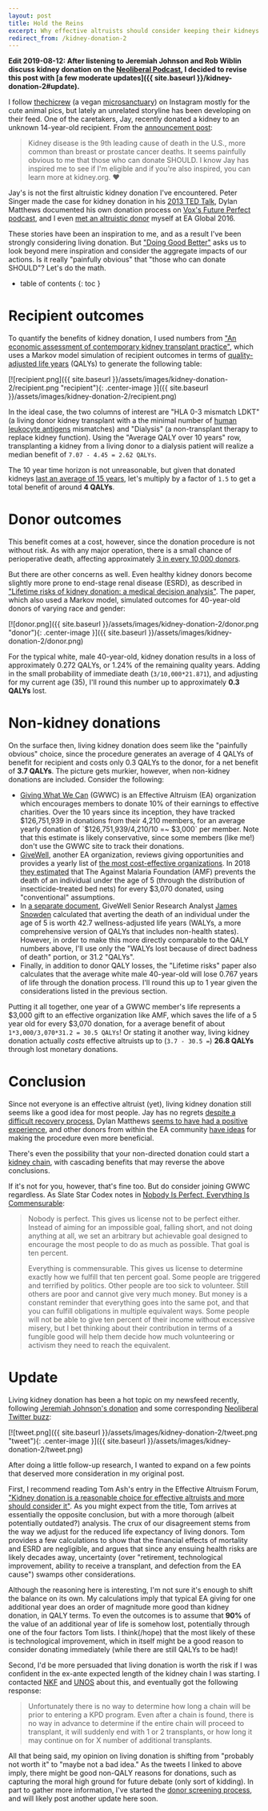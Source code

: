 ```yaml
---
layout: post
title: Hold the Reins
excerpt: Why effective altruists should consider keeping their kidneys.
redirect_from: /kidney-donation-2
---
```


**Edit 2019-08-12: After listening to Jeremiah Johnson and Rob Wiblin discuss kidney donation on the [Neoliberal Podcast](https://neoliberalproject.org/podcast), I decided to revise this post with [a few moderate updates]({{ site.baseurl }}/kidney-donation-2#update).**

I follow [thechicrew](https://www.instagram.com/p/B0REK7GBfMH/) (a vegan [microsanctuary](https://microsanctuary.org/)) on Instagram mostly for the cute animal pics, but lately an unrelated storyline has been developing on their feed. One of the caretakers, Jay, recently donated a kidney to an unknown 14-year-old recipient. From the [announcement post](https://www.instagram.com/p/B0A6Pl0pjP9/?utm_source=ig_web_copy_link):

> Kidney disease is the 9th leading cause of death in the U.S., more common than breast or prostate cancer deaths. It seems painfully obvious to me that those who can donate SHOULD. I know Jay has inspired me to see if I'm eligible and if you're also inspired, you can learn more at kidney.org. ❤

Jay's is not the first altruistic kidney donation I've encountered. Peter Singer made the case for kidney donation in his [2013 TED Talk](https://www.ted.com/talks/peter_singer_the_why_and_how_of_effective_altruism?language=en), Dylan Matthews documented his own donation process on [Vox's Future Perfect podcast](https://www.vox.com/science-and-health/2017/4/11/12716978/kidney-donation-dylan-matthews), and I even [met an altruistic donor](/kidney-donation) myself at EA Global 2016.

These stories have been an inspiration to me, and as a result I've been strongly considering living donation. But ["Doing Good Better"](https://www.effectivealtruism.org/doing-good-better/) asks us to look beyond mere inspiration and consider the aggregate impacts of our actions. Is it really "painfully obvious" that "those who can donate SHOULD"? Let's do the math.

<!--more-->
* table of contents
{: toc }

# Recipient outcomes

To quantify the benefits of kidney donation, I used numbers from ["An economic assessment of contemporary kidney transplant practice"](https://onlinelibrary.wiley.com/doi/full/10.1111/ajt.14702), which uses a Markov model simulation of recipient outcomes in terms of [quality-adjusted life years](https://en.wikipedia.org/wiki/Quality-adjusted_life_year) (QALYs) to generate the following table:

[![recipient.png]({{ site.baseurl }}/assets/images/kidney-donation-2/recipient.png "recipient"){: .center-image }]({{ site.baseurl }}/assets/images/kidney-donation-2/recipient.png)

In the ideal case, the two columns of interest are "HLA 0-3 mismatch LDKT" (a living donor kidney transplant with a the minimal number of [human leukocyte antigens](https://en.wikipedia.org/wiki/Human_leukocyte_antigen) mismatches) and "Dialysis" (a non-transplant therapy to replace kidney function). Using the "Average QALY over 10 years" row, transplanting a kidney from a living donor to a dialysis patient will realize a median benefit of `7.07 - 4.45 = 2.62 QALYs`.

The 10 year time horizon is not unreasonable, but given that donated kidneys [last an average of 15 years](http://www.kidneyfund.org/kidney-disease/kidney-failure/treatment-of-kidney-failure/kidney-transplant/deceased-donor-transplant.html#how-long_will_my_new_kidney_last), let's multiply by a factor of `1.5` to get a total benefit of around **4 QALYs**.

# Donor outcomes

This benefit comes at a cost, however, since the donation procedure is not without risk. As with any major operation, there is a small chance of perioperative death, affecting approximately [3 in every 10,000 donors](https://www.kidney.org/transplantation/livingdonors/risks-of-surgery).

But there are other concerns as well. Even healthy kidney donors become slightly more prone to end-stage renal disease (ESRD), as described in ["Lifetime risks of kidney donation: a medical decision analysis"](https://bmjopen.bmj.com/content/7/8/e016490). The paper, which also used a Markov model, simulated outcomes for 40-year-old donors of varying race and gender:

[![donor.png]({{ site.baseurl }}/assets/images/kidney-donation-2/donor.png "donor"){: .center-image }]({{ site.baseurl }}/assets/images/kidney-donation-2/donor.png)

For the typical white, male 40-year-old, kidney donation results in a loss of approximately 0.272 QALYs, or 1.24% of the remaining quality years. Adding in the small probability of immediate death (`3/10,000*21.871`), and adjusting for my current age (35), I'll round this number up to approximately **0.3 QALYs** lost.

# Non-kidney donations

On the surface then, living kidney donation does seem like the "painfully obvious" choice, since the procedure generates an average of 4 QALYs of benefit for recipient and costs only 0.3 QALYs to the donor, for a net benefit of **3.7 QALYs**. The picture gets murkier, however, when non-kidney donations are included. Consider the following:

- [Giving What We Can](https://www.givingwhatwecan.org/about-us/) (GWWC) is an Effective Altruism (EA) organization which encourages members to donate 10% of their earnings to effective charities. Over the 10 years since its inception, they have tracked $126,751,939 in donations from their 4,210 members, for an average yearly donation of `$126,751,939/4,210/10 =~ $3,000` per member. Note that this estimate is likely conservative, since some members (like me!) don't use the GWWC site to track their donations.
- [GiveWell](https://www.givewell.org/), another EA organization, reviews giving opportunities and provides a yearly list of [the most cost-effective organizations](https://www.givewell.org/charities/top-charities). In 2018 [they estimated](https://www.givewell.org/how-we-work/our-criteria/cost-effectiveness/cost-effectiveness-models) that The Against Malaria Foundation (AMF) prevents the death of an individual under the age of 5 (through the distribution of insecticide-treated bed nets) for every $3,070 donated, using "conventional" assumptions.
- In [a separate document](https://docs.google.com/document/d/1hx7q7cIQdXd9dKB9WvlSSCdGKYk8jRB9xjyp8kIWzyE/edit#), GiveWell Senior Research Analyst [James Snowden](https://blog.givewell.org/author/james-snowden/) calculated that averting the death of an individual under the age of 5 is worth 42.7 wellness-adjusted life years (WALYs, a more comprehensive version of QALYs that includes non-health states). However, in order to make this more directly comparable to the QALY numbers above, I'll use only the "WALYs lost because of direct badness of death" portion, or 31.2 "QALYs".
- Finally, in addition to donor QALY losses, the "Lifetime risks" paper also calculates that the average white male 40-year-old will lose 0.767 years of life through the donation process. I'll round this up to 1 year given the considerations listed in the previous section.

Putting it all together, one year of a GWWC member's life represents a $3,000 gift to an effective organization like AMF, which saves the life of a 5 year old for every $3,070 donation, for a average benefit of about `1*3,000/3,070*31.2 = 30.5 QALYs`! Or stating it another way, living kidney donation actually *costs* effective altruists up to (`3.7 - 30.5 =`) **26.8 QALYs** through lost monetary donations.

# Conclusion

Since not everyone is an effective altruist (yet), living kidney donation still seems like a good idea for most people. Jay has no regrets [despite a difficult recovery process](https://www.instagram.com/p/B0ejI9kJFFE/?utm_source=ig_web_copy_link), Dylan Matthews [seems to have had a positive experience](https://www.reddit.com/r/IAmA/comments/64z1p4/i_gave_my_kidney_to_a_stranger_ama/), and other donors from within the EA community [have ideas](https://www.nytimes.com/2011/12/06/opinion/why-selling-kidneys-should-be-legal.html) for making the procedure even more beneficial.

There's even the possibility that your non-directed donation could start a [kidney chain](https://jamanetwork.com/journals/jamasurgery/fullarticle/1654855), with cascading benefits that may reverse the above conclusions.

If it's not for you, however, that's fine too. But do consider joining GWWC regardless. As Slate Star Codex notes in [Nobody Is Perfect, Everything Is Commensurable](https://slatestarcodex.com/2014/12/19/nobody-is-perfect-everything-is-commensurable/):

> Nobody is perfect. This gives us license not to be perfect either. Instead of aiming for an impossible goal, falling short, and not doing anything at all, we set an arbitrary but achievable goal designed to encourage the most people to do as much as possible. That goal is ten percent.
>
> Everything is commensurable. This gives us license to determine exactly how we fulfill that ten percent goal. Some people are triggered and terrified by politics. Other people are too sick to volunteer. Still others are poor and cannot give very much money. But money is a constant reminder that everything goes into the same pot, and that you can fulfill obligations in multiple equivalent ways. Some people will not be able to give ten percent of their income without excessive misery, but I bet thinking about their contribution in terms of a fungible good will help them decide how much volunteering or activism they need to reach the equivalent.

# Update

Living kidney donation has been a hot topic on my newsfeed recently, following [Jeremiah Johnson's donation](https://medium.com/@_JeremiahJohnson/why-im-donating-a-kidney-and-why-you-should-consider-donating-as-well-8483d2ae0d29) and some corresponding [Neoliberal Twitter buzz](https://twitter.com/dylanmatt/status/1160746176255340545):

[![tweet.png]({{ site.baseurl }}/assets/images/kidney-donation-2/tweet.png "tweet"){: .center-image }]({{ site.baseurl }}/assets/images/kidney-donation-2/tweet.png)

After doing a little follow-up research, I wanted to expand on a few points that deserved more consideration in my original post.

First, I recommend reading Tom Ash's entry in the Effective Altruism Forum, ["Kidney donation is a reasonable choice for effective altruists and more should consider it"](https://forum.effectivealtruism.org/posts/yTu9pa9Po4hAuhETJ/kidney-donation-is-a-reasonable-choice-for-effective). As you might expect from the title, Tom arrives at essentially the opposite conclusion, but with a more thorough (albeit potentially outdated?) analysis. The crux of our disagreement stems from the way we adjust for the reduced life expectancy of living donors. Tom provides a few calculations to show that the financial effects of mortality and ESRD are negligible, and argues that since any ensuing health risks are likely decades away, uncertainty (over "retirement, technological improvement, ability to receive a transplant, and defection from the EA cause") swamps other considerations.

Although the reasoning here is interesting, I'm not sure it's enough to shift the balance on its own. My calculations imply that typical EA giving for one additional year does an order of magnitude more good than kidney donation, in QALY terms. To even the outcomes is to assume that **90%** of the value of an additional year of life is somehow lost, potentially through one of the four factors Tom lists. I think(/hope) that the most likely of these is technological improvement, which in itself might be a good reason to consider donating immediately (while there are still QALYs to be had)!

Second, I'd be more persuaded that living donation is worth the risk if I was confident in the ex-ante expected length of the kidney chain I was starting. I contacted [NKF](https://www.kidney.org/) and [UNOS](https://unos.org/) about this, and eventually got the following response:

> Unfortunately there is no way to determine how long a chain will be prior to entering a KPD program. Even after a chain is found, there is no way in advance to determine if the entire chain will proceed to transplant, it will suddenly end with 1 or 2 transplants, or how long it may continue on for X number of additional transplants.

All that being said, my opinion on living donation is shifting from "probably not worth it" to "maybe not a bad idea." As the tweets I linked to above imply, there might be good non-QALY reasons for donations, such as capturing the moral high ground for future debate (only sort of kidding). In part to gather more information, I've started the [donor screening process](https://nkr.donorscreen.org/register/donate-kidney), and will likely post another update here soon.
